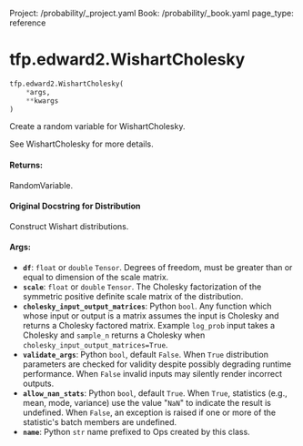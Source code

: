 Project: /probability/_project.yaml
Book: /probability/_book.yaml
page_type: reference
<div itemscope itemtype="http://developers.google.com/ReferenceObject">
<meta itemprop="name" content="tfp.edward2.WishartCholesky" />
</div>

# tfp.edward2.WishartCholesky

``` python
tfp.edward2.WishartCholesky(
    *args,
    **kwargs
)
```

Create a random variable for WishartCholesky.

See WishartCholesky for more details.

#### Returns:

  RandomVariable.

#### Original Docstring for Distribution

Construct Wishart distributions.


#### Args:

* <b>`df`</b>: `float` or `double` `Tensor`. Degrees of freedom, must be greater than
    or equal to dimension of the scale matrix.
* <b>`scale`</b>: `float` or `double` `Tensor`. The Cholesky factorization of
    the symmetric positive definite scale matrix of the distribution.
* <b>`cholesky_input_output_matrices`</b>: Python `bool`. Any function which whose
    input or output is a matrix assumes the input is Cholesky and returns a
    Cholesky factored matrix. Example `log_prob` input takes a Cholesky and
    `sample_n` returns a Cholesky when
    `cholesky_input_output_matrices=True`.
* <b>`validate_args`</b>: Python `bool`, default `False`. When `True` distribution
    parameters are checked for validity despite possibly degrading runtime
    performance. When `False` invalid inputs may silently render incorrect
    outputs.
* <b>`allow_nan_stats`</b>: Python `bool`, default `True`. When `True`, statistics
    (e.g., mean, mode, variance) use the value "`NaN`" to indicate the
    result is undefined. When `False`, an exception is raised if one or
    more of the statistic's batch members are undefined.
* <b>`name`</b>: Python `str` name prefixed to Ops created by this class.